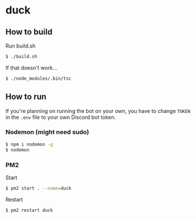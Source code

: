 # duck

## How to build

Run build.sh
```sh
$ ./build.sh
```
If that doesn't work...
```sh
$ ./node_modules/.bin/tsc
```

## How to run
If you're planning on running the bot on your own, you have to change `TOKEN` in the `.env` file to your own Discord bot token.
### Nodemon (might need sudo)
```sh
$ npm i nodemon -g
$ nodemon
```
### PM2
Start
```sh
$ pm2 start . --name=duck
```
Restart
```sh
$ pm2 restart duck
```
